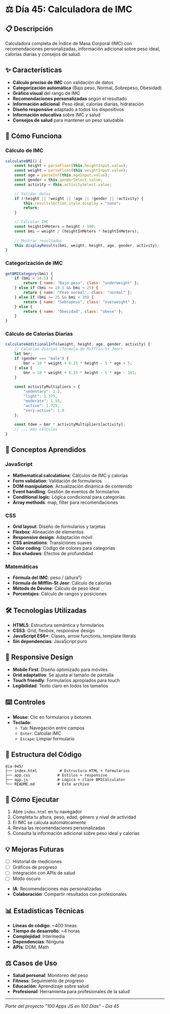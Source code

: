 # ⚖️ Día 45: Calculadora de IMC

## 📋 Descripción
Calculadora completa de Índice de Masa Corporal (IMC) con recomendaciones personalizadas, información adicional sobre peso ideal, calorías diarias y consejos de salud.

## ✨ Características
- **Cálculo preciso de IMC** con validación de datos
- **Categorización automática** (Bajo peso, Normal, Sobrepeso, Obesidad)
- **Gráfico visual** del rango de IMC
- **Recomendaciones personalizadas** según el resultado
- **Información adicional**: Peso ideal, calorías diarias, hidratación
- **Diseño responsive** adaptado a todos los dispositivos
- **Información educativa** sobre IMC y salud
- **Consejos de salud** para mantener un peso saludable

## 🚀 Cómo Funciona

### Cálculo de IMC
```javascript
calculateBMI() {
    const height = parseFloat(this.heightInput.value);
    const weight = parseFloat(this.weightInput.value);
    const age = parseInt(this.ageInput.value);
    const gender = this.genderSelect.value;
    const activity = this.activitySelect.value;

    // Validar datos
    if (!height || !weight || !age || !gender || !activity) {
        this.resultsSection.style.display = "none";
        return;
    }

    // Calcular IMC
    const heightInMeters = height / 100;
    const bmi = weight / (heightInMeters * heightInMeters);
    
    // Mostrar resultados
    this.displayResults(bmi, weight, height, age, gender, activity);
}
```

### Categorización de IMC
```javascript
getBMICategory(bmi) {
    if (bmi < 18.5) {
        return { name: "Bajo peso", class: "underweight" };
    } else if (bmi >= 18.5 && bmi < 25) {
        return { name: "Peso normal", class: "normal" };
    } else if (bmi >= 25 && bmi < 30) {
        return { name: "Sobrepeso", class: "overweight" };
    } else {
        return { name: "Obesidad", class: "obese" };
    }
}
```

### Cálculo de Calorías Diarias
```javascript
calculateAdditionalInfo(weight, height, age, gender, activity) {
    // Calorías diarias (fórmula de Mifflin-St Jeor)
    let bmr;
    if (gender === "male") {
        bmr = 10 * weight + 6.25 * height - 5 * age + 5;
    } else {
        bmr = 10 * weight + 6.25 * height - 5 * age - 161;
    }
    
    const activityMultipliers = {
        "sedentary": 1.2,
        "light": 1.375,
        "moderate": 1.55,
        "active": 1.725,
        "very-active": 1.9
    };
    
    const tdee = bmr * activityMultipliers[activity];
    // ... más cálculos
}
```

## 🎯 Conceptos Aprendidos

### JavaScript
- **Mathematical calculations**: Cálculos de IMC y calorías
- **Form validation**: Validación de formularios
- **DOM manipulation**: Actualización dinámica de contenido
- **Event handling**: Gestión de eventos de formularios
- **Conditional logic**: Lógica condicional para categorías
- **Array methods**: map, filter para recomendaciones

### CSS
- **Grid layout**: Diseño de formularios y tarjetas
- **Flexbox**: Alineación de elementos
- **Responsive design**: Adaptación móvil
- **CSS animations**: Transiciones suaves
- **Color coding**: Código de colores para categorías
- **Box shadows**: Efectos de profundidad

### Matemáticas
- **Fórmula del IMC**: peso / (altura²)
- **Fórmula de Mifflin-St Jeor**: Cálculo de calorías
- **Método de Devine**: Cálculo de peso ideal
- **Porcentajes**: Cálculo de rangos y posiciones

## 🛠️ Tecnologías Utilizadas
- **HTML5**: Estructura semántica y formularios
- **CSS3**: Grid, flexbox, responsive design
- **JavaScript ES6+**: Clases, arrow functions, template literals
- **Sin dependencias**: JavaScript puro

## 📱 Responsive Design
- **Mobile First**: Diseño optimizado para móviles
- **Grid adaptativo**: Se ajusta al tamaño de pantalla
- **Touch friendly**: Formularios apropiados para touch
- **Legibilidad**: Texto claro en todos los tamaños

## ⌨️ Controles
- **Mouse**: Clic en formularios y botones
- **Teclado**: 
  - `Tab`: Navegación entre campos
  - `Enter`: Calcular IMC
  - `Escape`: Limpiar formulario

## 🔧 Estructura del Código
```
dia-045/
├── index.html          # Estructura HTML + formularios
├── app.css            # Estilos + responsive
├── app.js             # Lógica + clase BMICalculator
└── README.md          # Este archivo
```

## 🚀 Cómo Ejecutar
1. Abre `index.html` en tu navegador
2. Completa tu altura, peso, edad, género y nivel de actividad
3. El IMC se calcula automáticamente
4. Revisa las recomendaciones personalizadas
5. Consulta la información adicional sobre peso ideal y calorías

## 💡 Mejoras Futuras
- [ ] Historial de mediciones
- [ ] Gráficos de progreso
- [ ] Integración con APIs de salud
- [ ] Modo oscuro
- **IA**: Recomendaciones más personalizadas
- **Colaboración**: Compartir resultados con profesionales

## 📊 Estadísticas Técnicas
- **Líneas de código**: ~400 líneas
- **Tiempo de desarrollo**: ~4 horas
- **Complejidad**: Intermedia
- **Dependencias**: Ninguna
- **APIs**: DOM, Math

## ⚖️ Casos de Uso
- **Salud personal**: Monitoreo del peso
- **Fitness**: Seguimiento de progreso
- **Educación**: Aprendizaje sobre salud
- **Profesional**: Herramienta para profesionales de la salud

---
*Parte del proyecto "100 Apps JS en 100 Días" - Día 45*
